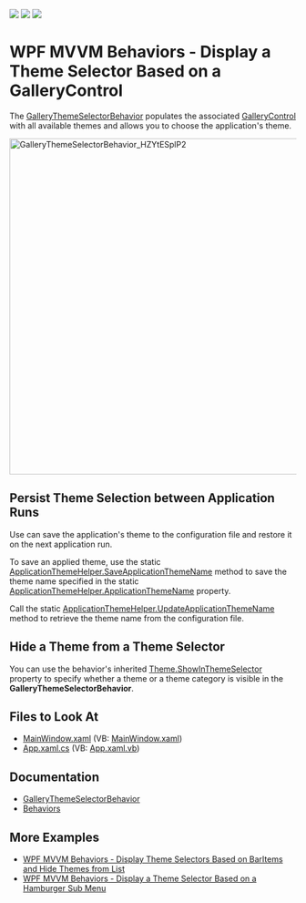<!-- default badges list -->
![](https://img.shields.io/endpoint?url=https://codecentral.devexpress.com/api/v1/VersionRange/397263924/19.2.12%2B)
[![](https://img.shields.io/badge/Open_in_DevExpress_Support_Center-FF7200?style=flat-square&logo=DevExpress&logoColor=white)](https://supportcenter.devexpress.com/ticket/details/T1022676)
[![](https://img.shields.io/badge/📖_How_to_use_DevExpress_Examples-e9f6fc?style=flat-square)](https://docs.devexpress.com/GeneralInformation/403183)
<!-- default badges end -->
# WPF MVVM Behaviors - Display a Theme Selector Based on a GalleryControl

The [GalleryThemeSelectorBehavior](https://docs.devexpress.com/WPF/DevExpress.Xpf.Bars.GalleryThemeSelectorBehavior) populates the associated [GalleryControl](https://docs.devexpress.com/WPF/DevExpress.Xpf.Bars.GalleryControl) with all available themes and allows you to choose the application's theme.

<img width="590" alt="GalleryThemeSelectorBehavior_HZYtESplP2" src="https://user-images.githubusercontent.com/12169834/129886501-469218c1-56ce-49ab-a37c-e84d8642e91d.png">


## Persist Theme Selection between Application Runs

Use can save the application's theme to the configuration file and restore it on the next application run.

To save an applied theme, use the static [ApplicationThemeHelper.SaveApplicationThemeName](https://docs.devexpress.com/WPF/DevExpress.Xpf.Core.ApplicationThemeHelper.SaveApplicationThemeName) method to save the theme name specified in the static [ApplicationThemeHelper.ApplicationThemeName](https://docs.devexpress.com/WPF/DevExpress.Xpf.Core.ApplicationThemeHelper.ApplicationThemeName) property.

Call the static [ApplicationThemeHelper.UpdateApplicationThemeName](https://docs.devexpress.com/WPF/DevExpress.Xpf.Core.ApplicationThemeHelper.UpdateApplicationThemeName) method to retrieve the theme name from the configuration file.


## Hide a Theme from a Theme Selector

You can use the behavior's inherited [Theme.ShowInThemeSelector](https://docs.devexpress.com/WPF/DevExpress.Xpf.Core.Theme.ShowInThemeSelector) property to specify whether a theme or a theme category is visible in the **GalleryThemeSelectorBehavior**. 

<!-- default file list -->
## Files to Look At

* [MainWindow.xaml](./CS/GalleryThemeSelectorBehavior/MainWindow.xaml) (VB: [MainWindow.xaml](./VB/GalleryThemeSelectorBehavior/MainWindow.xaml))
* [App.xaml.cs](./CS/GalleryThemeSelectorBehavior/App.xaml.cs) (VB: [App.xaml.vb](./VB/GalleryThemeSelectorBehavior/App.xaml.vb))
<!-- default file list end -->
## Documentation

- [GalleryThemeSelectorBehavior](https://docs.devexpress.com/WPF/DevExpress.Xpf.Bars.GalleryThemeSelectorBehavior)
- [Behaviors](https://docs.devexpress.com/WPF/17442/mvvm-framework/behaviors)

## More Examples
- [WPF MVVM Behaviors - Display Theme Selectors Based on BarItems and Hide Themes from List](https://github.com/DevExpress-Examples/wpf-mvvm-behaviors-barItems-based-theme-selectors)
- [WPF MVVM Behaviors - Display a Theme Selector Based on a Hamburger Sub Menu](https://github.com/DevExpress-Examples/wpf-mvvm-behaviors-hamburger-based-theme-selector)
